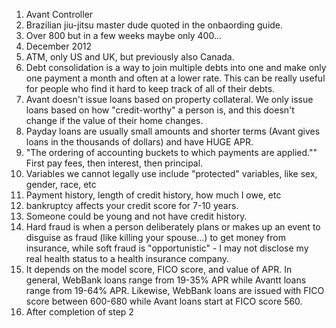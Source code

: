 1. Avant Controller
2. Brazilian jiu-jitsu master dude quoted in the onbaording guide.
3. Over 800 but in a few weeks maybe only 400...
4. December 2012
5. ATM, only US and UK, but previously also Canada.
6. Debt consolidation is a way to join multiple debts into one and make only one payment a month and often at a lower rate. This can be really useful for people who find it hard to keep track of all of their debts.
7. Avant doesn't issue loans based on property collateral. We only issue loans based on how "credit-worthy" a person is, and this doesn't change if the value of their home changes.
8. Payday loans are usually small amounts and shorter terms (Avant gives loans in the thousands of dollars) and have HUGE APR.
9. "The ordering of accounting buckets to which payments are applied.""  First pay fees, then interest, then principal.
10. Variables we cannot legally use include "protected" variables, like sex, gender, race, etc
11. Payment history, length of credit history, how much I owe, etc
12. bankruptcy affects your credit score for 7-10 years.
13. Someone could be young and not have credit history.
14. Hard fraud is when a person deliberately plans or makes up an event to disguise as fraud (like killing your spouse...) to get money from insurance, while soft fraud is "opportunistic" - I may not disclose my real health status to a health insurance company.
15. It depends on the model score, FICO score, and value of APR. In general, WebBank loans range from 19-35% APR while Avantt loans range from 19-64% APR. Likewise, WebBank loans are issued with FICO score between 600-680 while Avant loans start at FICO score 560.
16. After completion of step 2
